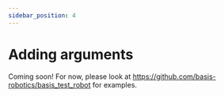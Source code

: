 ```yaml
---
sidebar_position: 4
---
```


# Adding arguments

Coming soon! For now, please look at https://github.com/basis-robotics/basis_test_robot for examples.